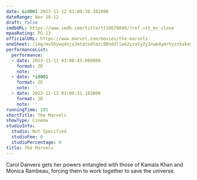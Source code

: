 ```yaml
---
date: &id001 2023-11-12 01:00:30.382000
dateRange: Nov 10-12
draft: false
imdbURL: https://www.imdb.com/title/tt10676048/?ref_=tt_mv_close
mpaaRating: PG-13
officialURL: https://www.marvel.com/movies/the-marvels
oneSheet: /img/mv5bywq4nja3mtatndlmzc00nddllwe2yzaty2y3nwm4ymrhyzzkxkeyxkfqcgdeqxvymtm1njm2odg1._v1_.jpg
performanceList:
  performance:
  - date: 2023-11-11 01:00:45.089000
    format: 2D
    note: ''
  - date: *id001
    format: 2D
    note: ''
  - date: 2023-11-13 01:00:31.102000
    format: 2D
    note: ''
runningTime: 105
shortTitle: The Marvels
showType: Cinema
studioInfo:
  studio: Not Specified
  studioFee: 0
  studioPercentage: 0
title: The Marvels
---
```


Carol Danvers gets her powers entangled with those of Kamala Khan and Monica Rambeau, forcing them to work together to save the universe.